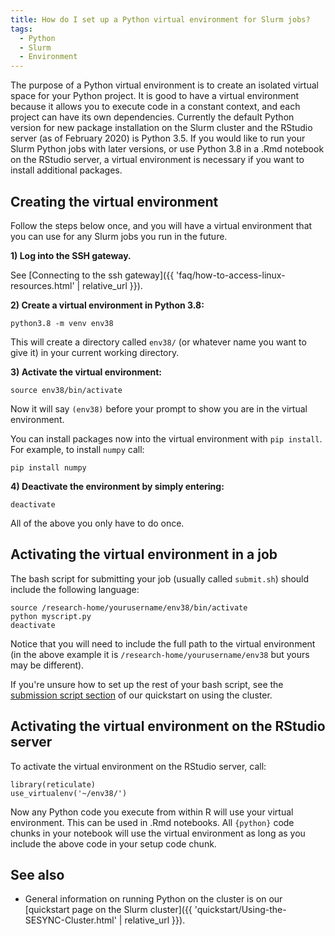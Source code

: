 ```yaml
---
title: How do I set up a Python virtual environment for Slurm jobs?
tags:
  - Python
  - Slurm
  - Environment
---
```

The purpose of a Python virtual environment is to create an isolated virtual space for your Python project. It is good to have a virtual environment because it allows you to execute code in a constant context, and each project can have its own dependencies. Currently the default Python version for new package installation on the Slurm cluster and the RStudio server (as of February 2020) is Python 3.5. If you would like to run your Slurm Python jobs with later versions, or use Python 3.8 in a .Rmd notebook on the RStudio server, a virtual environment is necessary if you want to install additional packages.             

## Creating the virtual environment

Follow the steps below once, and you will have a virtual environment that you can use for any Slurm jobs you run in the future.

**1) Log into the SSH gateway.**

See [Connecting to the ssh gateway]({{ 'faq/how-to-access-linux-resources.html' | relative_url }}).

**2) Create a virtual environment in Python 3.8:**

```
python3.8 -m venv env38
```

This will create a directory called `env38/` (or whatever name you want to give it) in your current working directory.

**3) Activate the virtual environment:**

```
source env38/bin/activate
```

Now it will say `(env38)` before your prompt to show you are in the virtual environment.

You can install packages now into the virtual environment with `pip install`. For example, to install `numpy` call:

```
pip install numpy
```

**4) Deactivate the environment by simply entering:**

```
deactivate
```

All of the above you only have to do once.

## Activating the virtual environment in a job

The bash script for submitting your job (usually called `submit.sh`) should include the following language:

```
source /research-home/yourusername/env38/bin/activate
python myscript.py
deactivate
```

Notice that you will need to include the full path to the virtual environment (in the above example it is `/research-home/yourusername/env38` but yours may be different).

If you're unsure how to set up the rest of your bash script, see the [submission script section](https://cyberhelp.sesync.org/quickstart/Using-the-SESYNC-Cluster.html#2-create-a-job-submission-script) of our quickstart on using the cluster.  

## Activating the virtual environment on the RStudio server

To activate the virtual environment on the RStudio server, call:

```
library(reticulate)
use_virtualenv('~/env38/')
```

Now any Python code you execute from within R will use your virtual environment. This can be used in .Rmd notebooks. All `{python}` code chunks in your notebook will use the virtual environment as long as you include the above code in your setup code chunk.

## See also

- General information on running Python on the cluster is on our [quickstart page on the Slurm cluster]({{ 'quickstart/Using-the-SESYNC-Cluster.html' | relative_url }}).
